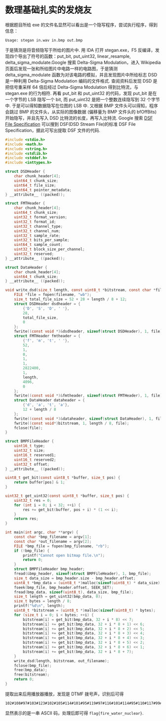 # 数理基础扎实的发烧友

根据题目所给 exe 的文件名显然可以看出是一个隐写程序，尝试执行程序，得到信息：
```
Usage: stegan in.wav in.bmp out.bmp
```
于是猜测是将音频隐写于所给的图片中. 用 IDA 打开 stegan.exe，F5 反编译，发现四个导出了符号的函数：put_bit, put_uint32, linear_resample, delta_sigma_modulate.Google 搜索 Delta-Sigma Modulation，进入 Wikipedia 页面后发现一张和所给图片中电路一样的电路图，于是猜测 delta_sigma_modulate 函数为对该电路的模拟，并且发现图片中所给标志 DSD 是一种利用 Delta-Sigma Modulation 编码的文件格式. 查阅资料后发现 DSD 是把信号重采样 64 倍后经过 Delta-Sigma Modulation 得到比特流，与 stegan.exe 的行为相符. 再看 put_bit 和 put_uint32 的代码，发现 put_bit 是在一个字节的 LSB 隐写一个 bit, 而 put_uint32 是把一个整数连续隐写到 32 个字节中. 于是可以得知数据隐写在位图的 LSB 中. 又根据 BMP 文件头可以得知，程序会跳过 BMP 的文件头，从实际的图像数据 (偏移量为 BMP 文件头的 bfOffBits) 开始隐写，并且先写入 DSD 比特流的长度，再写入比特流. Google 搜索 [DSF File Specification](https://dsd-guide.com/sites/default/files/white-papers/DSFFileFormatSpec_E.pdf) 可以搜到 DSF(DSD Stream File)的标准 DSF File Specification，据此可写出提取 DSF 文件的代码.

```c
#include <stdio.h>
#include <math.h>
#include <string.h>
#include <stdlib.h>
#include <stddef.h>
#include <inttypes.h>

struct DSDHeader {
    char chunk_header[4];
    uint64_t chunk_size;
    uint64_t file_size;
    uint64_t pointer_metadata;
} __attribute__ ((packed));

struct FMTHeader {
    char chunk_header[4];
    uint64_t chunk_size;
    uint32_t format_version;
    uint32_t format_id;
    uint32_t channel_type;
    uint32_t channel_num;
    uint32_t sample_rate;
    uint32_t bits_per_sample;
    uint64_t sample_count;
    uint32_t block_size_per_channel;
    uint32_t reserved;
} __attribute__ ((packed));

struct DataHeader {
    char chunk_header[4];
    uint64_t chunk_size;
} __attribute__ ((packed));

void write_dsd(size_t length, const uint8_t *bitstream, const char *filename) {
    FILE *file = fopen(filename, "wb");
    size_t total_file_size = 52 + 28 + length / 8 + 12;
    struct DSDHeader dsdheader = {
        {'D', 'S', 'D', ' '},
        28,
        total_file_size,
        0
    };
    fwrite((const void *)&dsdheader, sizeof(struct DSDHeader), 1, file);
    struct FMTHeader fmtheader = {
        {'f', 'm', 't', ' '},
        52,
        1,
        0,
        1,
        1,
        2822400,
        1,
        length,
        4096,
        0
    };
    fwrite((const void *)&fmtheader, sizeof(struct FMTHeader), 1, file);
    struct DataHeader dataheader = {
        {'d', 'a', 't', 'a'},
        12 + length / 8
    };
    fwrite((const void *)&dataheader, sizeof(struct DataHeader), 1, file);
    fwrite((const void*)bitstream, 1, length / 8, file);
    fclose(file);
}

struct BMPFileHeader {
    uint16_t type;
    uint32_t size;
    uint16_t reserved1;
    uint16_t reserved2;
    uint32_t offset;
} __attribute__ ((packed));

uint8_t get_bit(const uint8_t *buffer, size_t pos) {
    return buffer[pos] & 1;
}

uint32_t get_uint32(const uint8_t *buffer, size_t pos) {
    uint32_t res = 0;
    for (int i = 0; i < 32; ++i) {
        res += get_bit(buffer, pos + i) * (1 << i);
    }
    return res;
}

int main(int argc, char **argv) {
    const char *bmp_filename = argv[1];
    const char *out_filename = argv[2];
    FILE *bmp_file = fopen(bmp_filename, "rb");
    if (!bmp_file) {
        printf("Cannot open bitmap file.\n");
        return 0;
    }
    struct BMPFileHeader bmp_header;
    fread(&bmp_header, sizeof(struct BMPFileHeader), 1, bmp_file);
    size_t data_size = bmp_header.size - bmp_header.offset;
    uint8_t *bmp_data = (uint8_t *)malloc(sizeof(uint8_t) * data_size);
    fseek(bmp_file, bmp_header.offset, SEEK_SET);
    fread(bmp_data, sizeof(uint8_t), data_size, bmp_file);
    size_t length = get_uint32(bmp_data, 0);
    size_t bytes = length / 8;
    printf("%d\n", length);
    uint8_t *bitstream = (uint8_t *)malloc(sizeof(uint8_t) * bytes);
    for (size_t i = 0; i < bytes; ++i) {
        bitstream[i] = get_bit(bmp_data, 32 + i * 8) << 7;
        bitstream[i] += get_bit(bmp_data, 32 + i * 8 + 1) << 6;
        bitstream[i] += get_bit(bmp_data, 32 + i * 8 + 2) << 5;
        bitstream[i] += get_bit(bmp_data, 32 + i * 8 + 3) << 4;
        bitstream[i] += get_bit(bmp_data, 32 + i * 8 + 4) << 3;
        bitstream[i] += get_bit(bmp_data, 32 + i * 8 + 5) << 2;
        bitstream[i] += get_bit(bmp_data, 32 + i * 8 + 6) << 1;
        bitstream[i] += get_bit(bmp_data, 32 + i * 8 + 7);
    }
    write_dsd(length, bitstream, out_filename);
    fclose(bmp_file);
    free(bmp_data);
    free(bitstream);
    return 0;
}
```

提取出来后用播放器播放，发现是 DTMF 拨号声，识别后可得
```
102#108#97#103#123#102#105#114#101#95#119#97#116#101#114#95#110#117#99#108#101#97#114#125
```
显然表示的是一串 ASCII 码，处理后即可得 `flag{fire_water_nuclear}`.
